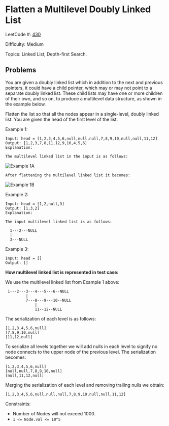 # Flatten a Multilevel Doubly Linked List

LeetCode #: [430](https://leetcode.com/problems/flatten-a-multilevel-doubly-linked-list/)

Difficulty: Medium

Topics: Linked List, Depth-first Search.

## Problems

You are given a doubly linked list which in addition to the next and previous pointers, it could have a child pointer, which may or may not point to a separate doubly linked list. These child lists may have one or more children of their own, and so on, to produce a multilevel data structure, as shown in the example below.

Flatten the list so that all the nodes appear in a single-level, doubly linked list. You are given the head of the first level of the list.

Example 1:

```text
Input: head = [1,2,3,4,5,6,null,null,null,7,8,9,10,null,null,11,12]
Output: [1,2,3,7,8,11,12,9,10,4,5,6]
Explanation:

The multilevel linked list in the input is as follows:
```

![Example 1A](https://assets.leetcode.com/uploads/2018/10/12/multilevellinkedlist.png)

```text
After flattening the multilevel linked list it becomes:
```

![Example 1B](https://assets.leetcode.com/uploads/2018/10/12/multilevellinkedlistflattened.png)

Example 2:

```text
Input: head = [1,2,null,3]
Output: [1,3,2]
Explanation:

The input multilevel linked list is as follows:

  1---2---NULL
  |
  3---NULL
```

Example 3:

```text
Input: head = []
Output: []
```

**How multilevel linked list is represented in test case:**

We use the multilevel linked list from Example 1 above:

```text
 1---2---3---4---5---6--NULL
         |
         7---8---9---10--NULL
             |
             11--12--NULL
```

The serialization of each level is as follows:

```text
[1,2,3,4,5,6,null]
[7,8,9,10,null]
[11,12,null]
```

To serialize all levels together we will add nulls in each level to signify no node connects to the upper node of the previous level. The serialization becomes:

```text
[1,2,3,4,5,6,null]
[null,null,7,8,9,10,null]
[null,11,12,null]
```

Merging the serialization of each level and removing trailing nulls we obtain:

```text
[1,2,3,4,5,6,null,null,null,7,8,9,10,null,null,11,12]
```

Constraints:

- Number of Nodes will not exceed 1000.
- `1 <= Node.val <= 10^5`
